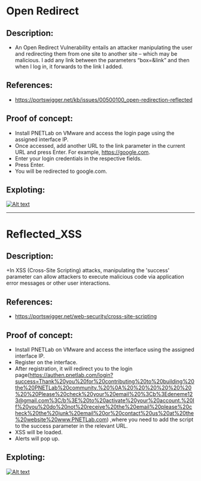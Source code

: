 # Open Redirect

## Description:
+ An Open Redirect Vulnerability entails an attacker manipulating the user and redirecting them from one site to another site – which may be malicious.
I add any link between the parameters “box=&link” and then when I log in, it forwards to the link I added.

## References: 
+ https://portswigger.net/kb/issues/00500100_open-redirection-reflected

## Proof of concept:
+ Install PNETLab on VMware and access the login page using the assigned interface IP.
+ Once accessed, add another URL to the link parameter in the current URL and press Enter. For example, https://google.com.
+ Enter your login credentials in the respective fields.
+ Press Enter.
+ You will be redirected to google.com.

## Exploting:
[![Alt text](https://img.youtube.com/vi/IMlZVgbwsLM/0.jpg)](https://www.youtube.com/watch?v=IMlZVgbwsLM) 

*************************************************************************************************************

# Reflected_XSS

## Description:
+In XSS (Cross-Site Scripting) attacks, manipulating the 'success' parameter can allow attackers to execute malicious code via application error messages or other user interactions.

## References: 
+ https://portswigger.net/web-security/cross-site-scripting

## Proof of concept:
+ Install PNETLab on VMware and access the interface using the assigned interface IP.
+ Register on the interface. 
+ After registration, it will redirect you to the login page(https://authen.pnetlab.com/login?success=Thank%20you%20for%20contributing%20to%20building%20the%20PNETLab%20community.%20%0A%20%20%20%20%20%20%20%20Please%20check%20your%20email%20%3Cb%3Edeneme123@gmail.com%3C/b%3E%20to%20activate%20your%20account.%20If%20you%20do%20not%20receive%20the%20email%20please%20check%20the%20junk%20email%20or%20contact%20us%20at%20the%20website%20www.PNETLab.com)  ,where you need to add the <script>alert("bortecine")</script> script to the success parameter in the relevant URL.
+ XSS will be loaded.
+ Alerts will pop up.

## Exploting:
[![Alt text](https://img.youtube.com/vi/2WTILpEeplo/0.jpg)](https://www.youtube.com/watch?v=2WTILpEeplo)
